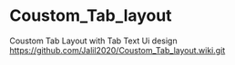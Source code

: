 # Coustom_Tab_layout
Coustom Tab Layout with Tab Text Ui design
https://github.com/Jalil2020/Coustom_Tab_layout.wiki.git
